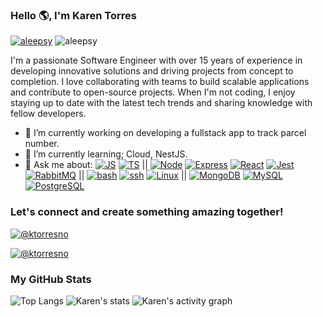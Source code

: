 ### Hello 🌎, I'm Karen Torres

<a target="_blank" rel="noopener noreferrer nofollow" href="https://camo.githubusercontent.com/f2dc34eda7804edd36802c2bf72883cdff40e826a89913c88a2ea0428d7d1616/68747470733a2f2f696d672e736869656c64732e696f2f6769746875622f666f6c6c6f776572732f616c65657073792e7376673f7374796c653d666c6174266c6f676f3d676974687562266c6162656c3d466f6c6c6f77266d61784167653d3235393230303026636f6c6f723d677265656e">
<img src="https://camo.githubusercontent.com/f2dc34eda7804edd36802c2bf72883cdff40e826a89913c88a2ea0428d7d1616/68747470733a2f2f696d672e736869656c64732e696f2f6769746875622f666f6c6c6f776572732f616c65657073792e7376673f7374796c653d666c6174266c6f676f3d676974687562266c6162656c3d466f6c6c6f77266d61784167653d3235393230303026636f6c6f723d677265656e" alt="aleepsy" data-canonical-src="https://img.shields.io/github/followers/aleepsy.svg?style=flat&amp;logo=github&amp;label=Follow&amp;maxAge=2592000&amp;color=green" style="max-width: 100%;"></a>


<img src="https://camo.githubusercontent.com/37e604dfa1a8fc4fed60679277ffd72e15ff9c424d245c2ea836cc4426497181/68747470733a2f2f6b6f6d617265762e636f6d2f67687076632f3f757365726e616d653d616c6565707379266c6162656c3d50726f66696c65253230766965777326636f6c6f723d306537356236267374796c653d666c617426636f6c6f723d79656c6c6f77" alt="aleepsy" data-canonical-src="https://komarev.com/ghpvc/?username=aleepsy&amp;label=Profile%20views&amp;color=0e75b6&amp;style=flat&amp;color=yellow" style="max-width: 100%;">

I'm a passionate Software Engineer with over 15 years of experience in developing innovative solutions and driving projects from concept to completion. I love collaborating with teams to build scalable applications and contribute to open-source projects. When I'm not coding, I enjoy staying up to date with the latest tech trends and sharing knowledge with fellow developers.

 - 🔭 I’m currently working on developing a fullstack app to track parcel number.
 - 🌱 I’m currently learning; Cloud, NestJS.
 - 💬 Ask me about: [![JS](https://www.javascript.com/)](https://github.com/devicons/devicon/blob/master/icons/javascript/javascript-plain.svg) [![TS](https://www.typescriptlang.org/)](https://github.com/devicons/devicon/blob/master/icons/typescript/typescript-plain.svg) || [![Node](https://nodejs.org/en)](https://github.com/devicons/devicon/blob/master/icons/nodejs/nodejs-plain-wordmark.svg) [![Express](https://expressjs.com/)](https://github.com/devicons/devicon/blob/master/icons/express/express-original.svg) [![React](https://react.dev/)](https://github.com/devicons/devicon/blob/master/icons/react/react-original.svg) [![Jest](https://jestjs.io/)](https://github.com/devicons/devicon/blob/master/icons/jest/jest-plain.svg) [![RabbitMQ](https://www.rabbitmq.com/)](https://github.com/devicons/devicon/blob/master/icons/rabbitmq/rabbitmq-plain-wordmark.svg) || [![bash]()](https://github.com/devicons/devicon/blob/master/icons/bash/bash-plain.svg) [![ssh]()](https://github.com/devicons/devicon/blob/master/icons/ssh/ssh-original-wordmark.svg) [![Linux]()](https://github.com/devicons/devicon/blob/master/icons/linux/linux-plain.svg) || [![MongoDB]()](https://github.com/devicons/devicon/blob/master/icons/mongodb/mongodb-plain.svg) [![MySQL]()](https://github.com/devicons/devicon/blob/master/icons/mysql/mysql-plain-wordmark.svg) [![PostgreSQL]()](https://github.com/devicons/devicon/blob/master/icons/postgresql/postgresql-plain-wordmark.svg)

### Let's connect and create something amazing together!

<p align="center">

[![@ktorresno](https://camo.githubusercontent.com/7fee771b415a6f144501304c2c4074aa62a0dd96ddc0f8c0aafd95ac0af584c1/68747470733a2f2f696d672e736869656c64732e696f2f62616467652f2d4c696e6b6564496e2d2532333030373742353f7374796c653d666f722d7468652d6261646765266c6f676f3d6c696e6b6564696e266c6f676f436f6c6f723d7768697465)](https://www.linkedin.com/in/ktorresno/)

[![@ktorresno](https://camo.githubusercontent.com/001d7e9d9d991d84455ec2af45aaeb8d026b3dbe80613daca5dda51c3523befa/68747470733a2f2f696d672e736869656c64732e696f2f62616467652f2d476d61696c2d2532333333333f7374796c653d666f722d7468652d6261646765266c6f676f3d676d61696c266c6f676f436f6c6f723d776869746526636f6c6f723d726564)](mailto:ktorresno@gmail.com)
</p>


### My GitHub Stats

![Top Langs](https://github-readme-stats.vercel.app/api/top-langs/?username=ktorresno&theme=holi&layout=compact)
![Karen's stats](https://github-readme-stats.vercel.app/api?username=ktorresno&theme=holi&show_icons=true&rank_icon=percentile)
![Karen's activity graph](https://github-readme-activity-graph.vercel.app/graph?username=ktorresno&theme=react-dark)

<!--
[![]()]()
**ktorresno/ktorresno** is a ✨ _special_ ✨ repository because its `README.md` (this file) appears on your GitHub profile.

Here are some ideas to get you started:

- 🔭 I’m currently working on ...
- 🌱 I’m currently learning ...
- 👯 I’m looking to collaborate on ...
- 🤔 I’m looking for help with ...
- 💬 Ask me about ...
- 📫 How to reach me: ...
- 😄 Pronouns: ...
- ⚡ Fun fact: ...
-->
